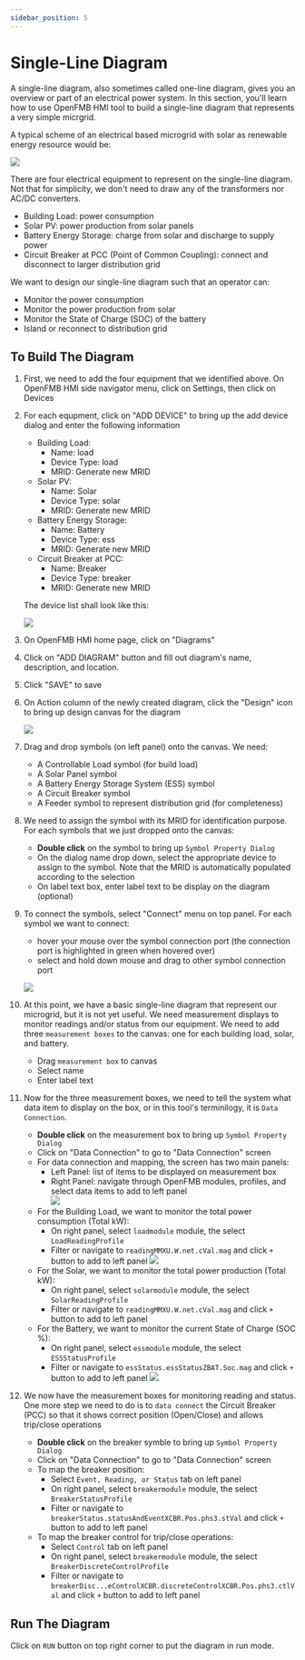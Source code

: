 ```yaml
---
sidebar_position: 5
---
```


# Single-Line Diagram

A single-line diagram, also sometimes called one-line diagram, gives you an overview or part of an electrical power system.  In this section, you'll learn how to use OpenFMB HMI tool to build a single-line diagram that represents a very simple micrgrid.  

A typical scheme of an electrical based microgrid with solar as renewable energy resource would be:

![](img/microgrid.png)

There are four electrical equipment to represent on the single-line diagram.  Not that for simplicity, we don't need to draw any of the transformers nor AC/DC converters.

- Building Load: power consumption
- Solar PV: power production from solar panels
- Battery Energy Storage: charge from solar and discharge to supply power
- Circuit Breaker at PCC (Point of Common Coupling): connect and disconnect to larger distribution grid

We want to design our single-line diagram such that an operator can:

- Monitor the power consumption
- Monitor the power production from solar
- Monitor the State of Charge (SOC) of the battery
- Island or reconnect to distribution grid

## To Build The Diagram

1. First, we need to add the four equipment that we identified above.  On OpenFMB HMI side navigator menu, click on Settings, then click on Devices

2. For each equpment, click on "ADD DEVICE" to bring up the add device dialog and enter the following information
    - Building Load: 
        - Name: load
        - Device Type: load
        - MRID: Generate new MRID
    - Solar PV:
        - Name: Solar
        - Device Type: solar
        - MRID: Generate new MRID   
    - Battery Energy Storage:
        - Name: Battery
        - Device Type: ess
        - MRID: Generate new MRID
    - Circuit Breaker at PCC:
        - Name: Breaker
        - Device Type: breaker
        - MRID: Generate new MRID 
    
   The device list shall look like this:

    ![](img/devices.png)

3. On OpenFMB HMI home page, click on "Diagrams"

4. Click on "ADD DIAGRAM" button and fill out diagram's name, description, and location.  
 
5. Click "SAVE" to save

6. On Action column of the newly created diagram, click the "Design" icon to bring up design canvas for the diagram

    ![](img/design-mode.png)

7. Drag and drop symbols (on left panel) onto the canvas.  We need:
    - A Controllable Load symbol (for build load)
    - A Solar Panel symbol
    - A Battery Energy Storage System (ESS) symbol
    - A Circuit Breaker symbol
    - A Feeder symbol to represent distribution grid (for completeness)

8. We need to assign the symbol with its MRID for identification purpose.  For each symbols that we just dropped onto the canvas:
    - **Double click** on the symbol to bring up `Symbol Property Dialog`
    - On the dialog name drop down, select the appropriate device to assign to the symbol.  Note that the MRID is automatically populated according to the selection
    - On label text box, enter label text to be display on the diagram (optional)
    
8. To connect the symbols, select "Connect" menu on top panel.  For each symbol we want to connect:
    - hover your mouse over the symbol connection port (the connection port is highlighted in green when hovered over) 
    - select and hold down mouse and drag to other symbol connection port

    ![](img/diagram1.png)

9. At this point, we have a basic single-line diagram that represent our microgrid, but it is not yet useful.  We need measurement displays to monitor readings and/or status from our equipment.  We need to add three `measurement boxes` to the canvas: one for each building load, solar, and battery. 

    - Drag `measurement box` to canvas
    - Select name
    - Enter label text

10. Now for the three measurement boxes, we need to tell the system what data item to display on the box, or in this tool's terminilogy, it is `Data Connection`.

    - **Double click** on the measurement box to bring up `Symbol Property Dialog`
    - Click on "Data Connection" to go to "Data Connection" screen
    - For data connection and mapping, the screen has two main panels:
        - Left Panel: list of items to be displayed on measurement box
        - Right Panel: navigate through OpenFMB modules, profiles, and select data items to add to left panel            
            ![](img/data-connect1.png)
    - For the Building Load, we want to monitor the total power consumption (Total kW):
        - On right panel, select `loadmodule` module, the select `LoadReadingProfile`
        - Filter or navigate to `readingMMXU.W.net.cVal.mag` and click `+` button to add to left panel
            ![](img/data-connect2.png)
    - For the Solar, we want to monitor the total power production (Total kW):
        - On right panel, select `solarmodule` module, the select `SolarReadingProfile`
        - Filter or navigate to `readingMMXU.W.net.cVal.mag` and click `+` button to add to left panel
    - For the Battery, we want to monitor the current State of Charge (SOC %):
        - On right panel, select `essmodule` module, the select `ESSStatusProfile`
        - Filter or navigate to `essStatus.essStatusZBAT.Soc.mag` and click `+` button to add to left panel 
            ![](img/diagram2.png)           

11. We now have the measurement boxes for monitoring reading and status.  One more step we need to do is to `data connect` the Circuit Breaker (PCC) so that it shows correct position (Open/Close) and allows trip/close operations

    - **Double click** on the breaker symble to bring up `Symbol Property Dialog`
    - Click on "Data Connection" to go to "Data Connection" screen
    - To map the breaker position:
        - Select `Event, Reading, or Status` tab on left panel
        - On right panel, select `breakermodule` module, the select `BreakerStatusProfile`
        - Filter or navigate to `breakerStatus.statusAndEventXCBR.Pos.phs3.stVal` and click `+` button to add to left panel
    - To map the breaker control for trip/close operations:
        - Select `Control` tab on left panel
        - On right panel, select `breakermodule` module, the select `BreakerDiscreteControlProfile`
        - Filter or navigate to `breakerDisc...eControlXCBR.discreteControlXCBR.Pos.phs3.ctlVal` and click `+` button to add to left panel
    
## Run The Diagram

Click on `RUN` button on top right corner to put the diagram in run mode.
